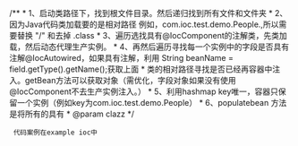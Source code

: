 
 /**
     * 1、启动类路径下，找到根文件目录。然后递归找到所有文件和文件夹
     * 2、因为Java代码类加载要的是相对路径 例如，com.ioc.test.demo.People.,所以需要替换 "/" 和去掉 .class
     * 3、遍历选找具有@IocComponent的注解类，先类加载，然后动态代理生产实例。
     * 4、再然后遍历寻找每一个实例中的字段是否具有注解@IocAutowired，如果具有注解，利用   String beanName = field.getType().getName();获取上面
     * 类的相对路径寻找是否已经再容器中注入。getBean方法可以获取对象（需优化，字段对象如果没有使用@IocComponent不去生产实例注入。）
     * 5、利用hashmap key唯一，容器只保留一个实例（例如key为com.ioc.test.demo.People）
     * 6、populatebean 方法是将所有的具有
     * @param clazz
     */
     
     代码案例在example ioc中
